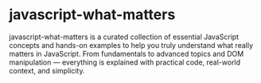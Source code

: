 # javascript-what-matters
javascript-what-matters is a curated collection of essential JavaScript concepts and hands-on examples to help you truly understand what really matters in JavaScript. From fundamentals to advanced topics and DOM manipulation — everything is explained with practical code, real-world context, and simplicity.
